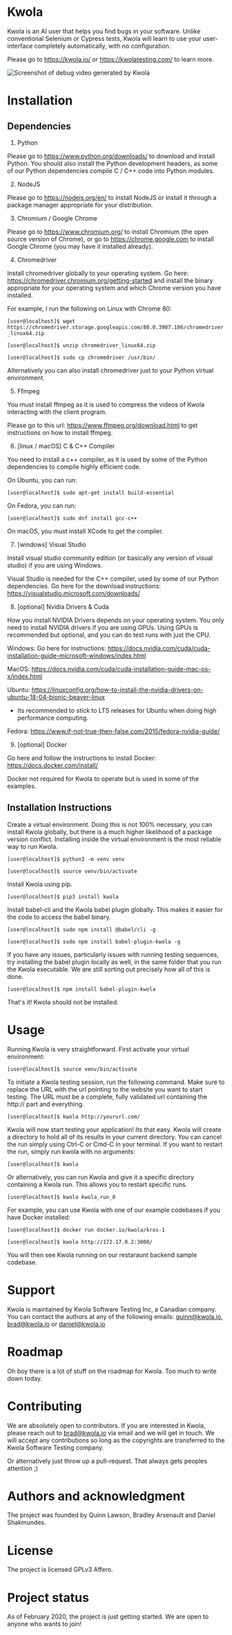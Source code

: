 Kwola
=====

Kwola is an AI user that helps you find bugs in your software. Unlike conventional Selenium or Cypress tests,
Kwola will learn to use your user-interface completely automatically, with no configuration.

Please go to https://kwola.io/ or https://kwolatesting.com/ to learn more.

![Screenshot of debug video generated by Kwola](https://raw.githubusercontent.com/Kwola/kwola/master/docs/debug_video.png "Screenshot of debug video generated by Kwola")

Installation
============

Dependencies
------------

1) Python

Please go to https://www.python.org/downloads/ to download and install Python. You should also install the Python development headers,
as some of our Python dependencies compile C / C++ code into Python modules.

2) NodeJS

Please go to https://nodejs.org/en/ to install NodeJS or install it through a package manager
appropriate for your distribution.

3) Chromium / Google Chrome

Please go to https://www.chromium.org/ to install Chromium (the open source version of Chrome), or 
go to https://chrome.google.com to install Google Chrome (you may have it installed already).

4) Chromedriver

Install chromedriver globally to your operating system. Go here: https://chromedriver.chromium.org/getting-started
and install the binary appropriate for your operating system and which Chrome version you have installed.

For example, I run the following on Linux with Chrome 80:

`[user@localhost]$ wget https://chromedriver.storage.googleapis.com/80.0.3987.106/chromedriver_linux64.zip`

`[user@localhost]$ unzip chromedriver_linux64.zip`

`[user@localhost]$ sudo cp chromedriver /usr/bin/`

Alternatively you can also install chromedriver just to your Python virtual environment.

5) Ffmpeg

You must install ffmpeg as it is used to compress the videos of Kwola interacting with the client program.

Please go to this url: https://www.ffmpeg.org/download.html to get instructions on how to install ffmpeg.

6) [linux / macOS] C & C++ Compiler

You need to install a c++ compiler, as it is used by some of the Python dependencies to compile highly 
efficient code.

On Ubuntu, you can run:

`[user@localhost]$ sudo apt-get install build-essential`

On Fedora, you can run:

`[user@localhost]$ sudo dnf install gcc-c++`

On macOS, you must install XCode to get the compiler.

7) [windows] Visual Studio

Install visual studio community edition (or basically any version of visual studio) if you are using Windows.

Visual Studio is needed for the C++ compiler, used by some of our Python dependencies.
Go here for the download instructions: https://visualstudio.microsoft.com/downloads/

8) [optional] Nvidia Drivers & Cuda

How you install NVIDIA Drivers depends on your operating system. You only need to install NVIDIA drivers if you 
are using GPUs. Using GPUs is recommended but optional, and you can do test runs with just the CPU.

Windows: Go here for instructions: https://docs.nvidia.com/cuda/cuda-installation-guide-microsoft-windows/index.html

MacOS: https://docs.nvidia.com/cuda/cuda-installation-guide-mac-os-x/index.html

Ubuntu: https://linuxconfig.org/how-to-install-the-nvidia-drivers-on-ubuntu-18-04-bionic-beaver-linux
* Its recommended to stick to LTS releases for Ubuntu when doing high performance computing.

Fedora: https://www.if-not-true-then-false.com/2015/fedora-nvidia-guide/

9) [optional] Docker

Go here and follow the instructions to install Docker: https://docs.docker.com/install/

Docker not required for Kwola to operate but is used in some of the examples.

Installation Instructions
-------------------------

Create a virtual environment. Doing this is not 100% necessary, you can install Kwola globally,
but there is a much higher likelihood of a package version conflict. Installing inside the virtual
environment is the most reliable way to run Kwola.

`[user@localhost]$ python3 -m venv venv`

`[user@localhost]$ source venv/bin/activate`

Install Kwola using pip.

`[user@localhost]$ pip3 install kwola`

Install babel-cli and the Kwola babel plugin globally. This makes it easier for the code to access the babel binary.

`[user@localhost]$ sudo npm install @babel/cli -g`

`[user@localhost]$ sudo npm install babel-plugin-kwola -g`

If you have any issues, particularly issues with running testing sequences, try installing the babel plugin locally 
as well, in the same folder that you run the Kwola executable. We are still sorting out precisely how all of this is
done.

`[user@localhost]$ npm install babel-plugin-kwola`

That's it! Kwola should not be installed.

Usage
=====

Running Kwola is very straightforward. First activate your virtual environment:

`[user@localhost]$ source venv/bin/activate`

To initiate a Kwola testing session, run the following command. Make sure to replace the URL with the url pointing 
to the website you want to start testing. The URL must be a complete, fully validated url containing 
the http:// part and everything.

`[user@localhost]$ kwola http://yoururl.com/`

Kwola will now start testing your application! Its that easy. Kwola will create a directory to hold
all of its results in your current directory. You can cancel the run simply using Ctrl-C or Cmd-C in
your terminal. If you want to restart the run, simply run kwola with no arguments:

`[user@localhost]$ kwola`

Or alternatively, you can run Kwola and give it a specific directory containing a Kwola run. This
allows you to restart specific runs.

`[user@localhost]$ kwola kwola_run_0`

For example, you can use Kwola with one of our example codebases if you have Docker installed:

`[user@localhost]$ docker run docker.io/kwola/kros-1`

`[user@localhost]$ kwola http://172.17.0.2:3000/`

You will then see Kwola running on our restaraunt backend sample codebase.

Support
=======

Kwola is maintained by Kwola Software Testing Inc, a Canadian company. You can contact the authors at any of the following emails: quinn@kwola.io, brad@kwola.io or daniel@kwola.io

Roadmap
=======

Oh boy there is a lot of stuff on the roadmap for Kwola. Too much to write down today.

Contributing
============

We are absolutely open to contributors. If you are interested in Kwola, please reach out to brad@kwola.io via email and we will get in touch. We will accept any contributions so long as the copyrights are transferred to the Kwola Software Testing company.

Or alternatively just throw up a pull-request. That always gets peoples attention ;)

Authors and acknowledgment
==========================

The project was founded by Quinn Lawson, Bradley Arsenault and Daniel Shakmundes.

License
=======

The project is licensed GPLv3 Affero. 

Project status
==============

As of February 2020, the project is just getting started. We are open to anyone who wants to join!

